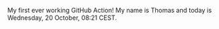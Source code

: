 My first ever working GitHub Action!
My name is Thomas and today is Wednesday, 20 October, 08:21 CEST. 
